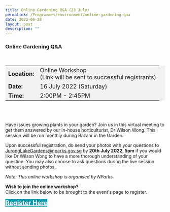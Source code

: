 ```yaml
---
title: Online Gardening Q&A (23 July)
permalink: /Programmes/environment/online-gardening-qna
date: 2022-06-28
layout: post
description: ""
---
```

### Online Gardening Q&A ###

<div style="padding:15px 0 0 0">
<table style="font-size:130%; background-color:#f2f2f2">
	<tbody>
		<tr>
			 <td><b>Location:</b></td><td>Online Workshop<br>(Link will be sent to successful registrants)</td>
		</tr>
		<tr>
		 <td><b>Date:</b> </td><td>16 July 2022 (Saturday)</td>
		</tr>
		<tr>
			<td> <b>Time:</b> </td><td>2:00PM - 2:45PM</td>
		</tr>
	</tbody>
</table>
</div>

<div style="padding:35px 0 0 0">
	<p>Have issues growing plants in your garden? Join us in this virtual meeting to get them answered by our in-house horticulturist, Dr Wilson Wong. This session will be run monthly during Bazaar in the Garden.

Upon successful registration, do send your photos with your questions to JurongLakeGardens@nparks.gov.sg by **20th July 2022, 5pm** if you would like Dr Wilson Wong to have a more thorough understanding of your question. You may also choose to ask questions during the live session without sending photos.</p>
	<p><i>Note: This online workshop is organised by NParks.</i></p>
</div>

<b>	Wish to join the online workshop?</b><br>
Click on the link below to be brought to the event's page to register.
<div>
	<a href="https://www.nparks.gov.sg/activities/events-and-workshops/2022/7/gardening-q,-a-,a-(july)" style="font-size:20px; width:35%; height:60px; background-color:#0899AA; color:white" class="bp-button"><b>Register Here</b></a>
</div>